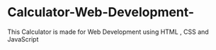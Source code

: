 # Calculator-Web-Development-
This Calculator is made for Web Development using HTML , CSS and JavaScript
